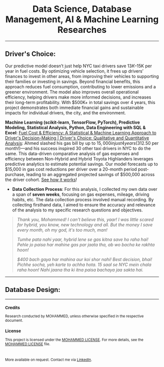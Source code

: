 <div align="center">
  <h1>Data Science, Database Management, AI & Machine Learning Researches</h1>
</div>

---

## Driver's Choice: 
Our predictive model doesn’t just help NYC taxi drivers save $13K–$15K per year in fuel costs. By optimizing vehicle selection, it frees up drivers’ finances to invest in other areas, from improving their vehicles to supporting their families or investing in savings. Beyond financial benefits, this approach reduces fuel consumption, contributing to lower emissions and a greener environment. The model also improves overall operational efficiency, helping drivers make more informed decisions, and increases their long-term profitability. With $500K+ in total savings over 4 years, this project demonstrates both immediate financial gains and sustainable impacts for individual drivers, the city, and the environment.

**Machine Learning (scikit-learn, TensorFlow, PyTorch),  Predictive Modeling, Statistical Analysis, Python, Data Engineering with SQL & Excel**: [Fuel Cost & Efficiency: A Statistical & Machine Learning Approach to Driver's Decision-Making | Driver's Choice:  Qualitative and Quantitative Analysis](https://github.com/tech-moh-logy/Mohammed-Tiger-Data-Analysis/blob/main/Highlander-Data-Analysis/mohammedTiger.compareHighlanders.dataAnalysis.pdf): Ahmed slashed his gas bill by up to $15,000 in just 4 years ($312.50 per month!)—and his success inspired 30 other taxi drivers in NYC to do the same. This data-driven comparative analysis of gas expenses and efficiency between Non-Hybrid and Hybrid Toyota Highlanders leverages predictive analytics to estimate potential savings. Our model forecasts up to $15,000 in gas cost reductions per driver over a 20-month period post-purchase, leading to an aggregated projected savings of $500,000 across the driver cohort. [See how it works](https://github.com/tech-moh-logy/Mohammed-Tiger-Data-Analysis/blob/main/Highlander-Data-Analysis/mohammedTiger.compareHighlanders.dataAnalysis.pdf)! 
- **Data Collection Process**: For this analysis, I collected my own data over a span of <b>seven weeks</b>, focusing on gas expenses, mileage, driving habits, etc. The data collection process involved manual recording. By collecting firsthand data, I aimed to ensure the accuracy and relevance of the analysis to my specific research questions and objectives.
> *Thank you, Mohammed! I can't believe this, yaar! I was little scared for hybrid, you know, new technology and all. But the money I save every month, oh my god, it's too much, man!*
> 
> *Tumhe pata nahi yaar, hybrid lene se gas kitna save ho raha hai! Pehle jo paisa har mahine gas par jaata tha, ab wo bacha ke rakhta hoon!*
>
> *$400 bach gaya har mahina aur koi shor nahi! Best decision, bhai! Pichhe socha, yeh karte to achha hota. 15 saal se NYC mein chala raha hoon! Nahi jaana tha ki itna paisa bachaya jaa sakta hai.*

---

## Database Design: 

---

<sub>
  
  ### Credits
  
  Research conducted by MOHAMMED, unless otherwise specified in the respective document.
  
  ### License
  
  This project is licensed under the [MOHAMMED LICENSE](https://github.com/tech-moh-logy/MOHAMMED-License/blob/main/README.md). For more details, see the [MOHAMMED LICENSE](https://github.com/tech-moh-logy/MOHAMMED-License/blob/main/README.md) file.

  <br>

  More available on request. Contact me via [LinkedIn](https://www.linkedin.com/in/mohtech/).
   
</sub>

